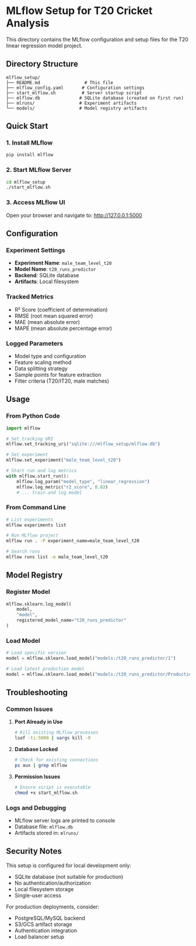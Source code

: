 # MLflow Setup for T20 Cricket Analysis

This directory contains the MLflow configuration and setup files for the T20 linear regression model project.

## Directory Structure

```
mlflow_setup/
├── README.md                 # This file
├── mlflow_config.yaml       # Configuration settings
├── start_mlflow.sh          # Server startup script
├── mlflow.db               # SQLite database (created on first run)
├── mlruns/                 # Experiment artifacts
└── models/                 # Model registry artifacts
```

## Quick Start

### 1. Install MLflow
```bash
pip install mlflow
```

### 2. Start MLflow Server
```bash
cd mlflow_setup
./start_mlflow.sh
```

### 3. Access MLflow UI
Open your browser and navigate to: http://127.0.0.1:5000

## Configuration

### Experiment Settings
- **Experiment Name**: `male_team_level_t20`
- **Model Name**: `t20_runs_predictor`
- **Backend**: SQLite database
- **Artifacts**: Local filesystem

### Tracked Metrics
- R² Score (coefficient of determination)
- RMSE (root mean squared error)
- MAE (mean absolute error)  
- MAPE (mean absolute percentage error)

### Logged Parameters
- Model type and configuration
- Feature scaling method
- Data splitting strategy
- Sample points for feature extraction
- Filter criteria (T20/IT20, male matches)

## Usage

### From Python Code
```python
import mlflow

# Set tracking URI
mlflow.set_tracking_uri("sqlite:///mlflow_setup/mlflow.db")

# Set experiment
mlflow.set_experiment("male_team_level_t20")

# Start run and log metrics
with mlflow.start_run():
    mlflow.log_param("model_type", "linear_regression")
    mlflow.log_metric("r2_score", 0.82)
    # ... train and log model
```

### From Command Line
```bash
# List experiments
mlflow experiments list

# Run MLflow project
mlflow run . -P experiment_name=male_team_level_t20

# Search runs
mlflow runs list -e male_team_level_t20
```

## Model Registry

### Register Model
```python
mlflow.sklearn.log_model(
    model, 
    "model",
    registered_model_name="t20_runs_predictor"
)
```

### Load Model
```python
# Load specific version
model = mlflow.sklearn.load_model("models:/t20_runs_predictor/1")

# Load latest production model
model = mlflow.sklearn.load_model("models:/t20_runs_predictor/Production")
```

## Troubleshooting

### Common Issues

1. **Port Already in Use**
   ```bash
   # Kill existing MLflow processes
   lsof -ti:5000 | xargs kill -9
   ```

2. **Database Locked**
   ```bash
   # Check for existing connections
   ps aux | grep mlflow
   ```

3. **Permission Issues**
   ```bash
   # Ensure script is executable
   chmod +x start_mlflow.sh
   ```

### Logs and Debugging
- MLflow server logs are printed to console
- Database file: `mlflow.db`
- Artifacts stored in: `mlruns/`

## Security Notes

This setup is configured for local development only:
- SQLite database (not suitable for production)
- No authentication/authorization
- Local filesystem storage
- Single-user access

For production deployments, consider:
- PostgreSQL/MySQL backend
- S3/GCS artifact storage
- Authentication integration
- Load balancer setup
